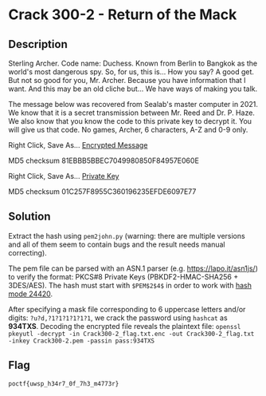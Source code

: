 # Crack 300-2 - Return of the Mack
## Description

Sterling Archer. Code name: Duchess. Known from Berlin to Bangkok as the world's most dangerous spy. So, for us, this is... How you say? A good get. But not so good for you, Mr. Archer. Because you have information that I want. And this may be an old cliche but... We have ways of making you talk.

The message below was recovered from Sealab's master computer in 2021. We know that it is a secret transmission between Mr. Reed and Dr. P. Haze. We also know that you know the code to this private key to decrypt it. You will give us that code. No games, Archer, 6 characters, A-Z and 0-9 only.

Right Click, Save As... [Encrypted Message](https://pointeroverflowctf.com/static/Crack300-2_flag.txt.enc)

MD5 checksum 81EBBB5BBEC7049980850F84957E060E

Right Click, Save As... [Private Key](https://pointeroverflowctf.com/static/Crack300-2.pem)

MD5 checksum 01C257F8955C360196235EFDE6097E77


## Solution
Extract the hash using `pem2john.py` (warning: there are multiple versions and all of them seem to contain bugs and the result needs manual correcting).

The pem file can be parsed with an ASN.1 parser (e.g. https://lapo.it/asn1js/) to verify the format: PKCS#8 Private Keys (PBKDF2-HMAC-SHA256 + 3DES/AES). 
The hash must start with `$PEM$2$4$` in order to work with [hash mode 24420](https://hashcat.net/wiki/doku.php?id=example_hashes).

After specifying a mask file corresponding to 6 uppercase letters and/or digits: `?u?d,?1?1?1?1?1?1`, we crack the password using `hashcat` as **934TXS**.
Decoding the encrypted file reveals the plaintext file: ```openssl pkeyutl -decrypt -in Crack300-2_flag.txt.enc -out Crack300-2_flag.txt -inkey Crack300-2.pem -passin pass:934TXS```


## Flag
`poctf{uwsp_h34r7_0f_7h3_m4773r}`
